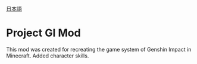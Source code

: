 [日本語](./README_JP.md)
# Project GI Mod
This mod was created for recreating the game system of Genshin Impact in Minecraft.
Added character skills.